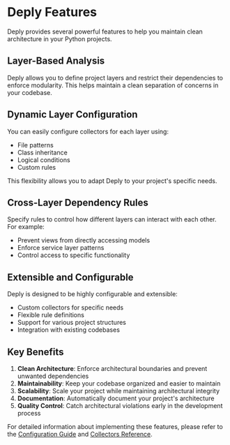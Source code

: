 # Deply Features

Deply provides several powerful features to help you maintain clean architecture in your Python projects.

## Layer-Based Analysis

Deply allows you to define project layers and restrict their dependencies to enforce modularity. This helps maintain a clean separation of concerns in your codebase.

## Dynamic Layer Configuration

You can easily configure collectors for each layer using:
- File patterns
- Class inheritance
- Logical conditions
- Custom rules

This flexibility allows you to adapt Deply to your project's specific needs.

## Cross-Layer Dependency Rules

Specify rules to control how different layers can interact with each other. For example:
- Prevent views from directly accessing models
- Enforce service layer patterns
- Control access to specific functionality

## Extensible and Configurable

Deply is designed to be highly configurable and extensible:
- Custom collectors for specific needs
- Flexible rule definitions
- Support for various project structures
- Integration with existing codebases

## Key Benefits

1. **Clean Architecture**: Enforce architectural boundaries and prevent unwanted dependencies
2. **Maintainability**: Keep your codebase organized and easier to maintain
3. **Scalability**: Scale your project while maintaining architectural integrity
4. **Documentation**: Automatically document your project's architecture
5. **Quality Control**: Catch architectural violations early in the development process

For detailed information about implementing these features, please refer to the [Configuration Guide](configuration.html) and [Collectors Reference](collectors.html).
